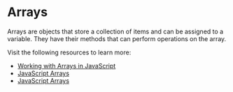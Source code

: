 # Arrays

Arrays are objects that store a collection of items and can be assigned to a variable. They have their methods that can perform operations on the array.

Visit the following resources to learn more:

- [Working with Arrays in JavaScript](https://javascript.info/array)
- [JavaScript Arrays](https://developer.mozilla.org/en-US/docs/Web/JavaScript/Reference/Global_Objects/Array)
- [JavaScript Arrays](https://www.youtube.com/watch?v=oigfaZ5ApsM)